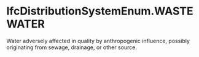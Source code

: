 IfcDistributionSystemEnum.WASTEWATER
====================================
Water adversely affected in quality by anthropogenic influence, possibly
originating from sewage, drainage, or other source.


